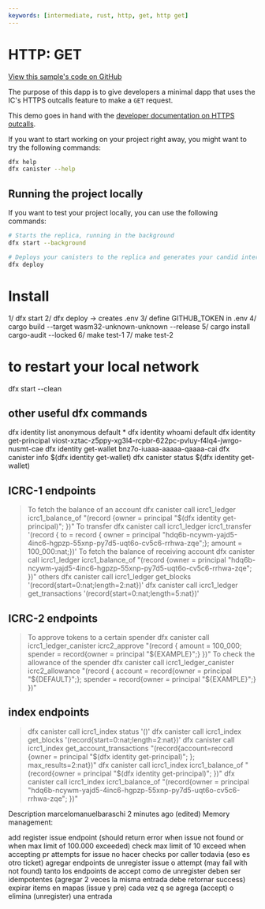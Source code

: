 ```yaml
---
keywords: [intermediate, rust, http, get, http get]
---
```


# HTTP: GET

[View this sample's code on GitHub](https://github.com/dfinity/examples/tree/master/rust/send_http_get)

The purpose of this dapp is to give developers a minimal dapp that uses the IC's HTTPS outcalls feature to make a `GET` request.

This demo goes in hand with the [developer documentation on HTTPS outcalls](https://internetcomputer.org/docs/current/developer-docs/integrations/https-outcalls/https-outcalls-get).

If you want to start working on your project right away, you might want to try the following commands:

```bash
dfx help
dfx canister --help
```

## Running the project locally
If you want to test your project locally, you can use the following commands:

```bash
# Starts the replica, running in the background
dfx start --background

# Deploys your canisters to the replica and generates your candid interface
dfx deploy
```
# Install
1/ dfx start
2/ dfx deploy -> creates .env
3/ define GITHUB_TOKEN in .env
4/ cargo build --target wasm32-unknown-unknown --release
5/ cargo install cargo-audit --locked
6/ make test-1
7/ make test-2

# to restart your local network
dfx start --clean

## other useful dfx commands
dfx identity list
    anonymous
    default *
dfx identity whoami
    default
dfx identity get-principal
    viost-xztac-z5ppy-xg3l4-rcpbr-622pc-pvluy-f4lq4-jwrgo-nusmt-cae
dfx identity get-wallet
    bnz7o-iuaaa-aaaaa-qaaaa-cai
dfx canister info $(dfx identity get-wallet)
dfx canister status $(dfx identity get-wallet)

## ICRC-1 endpoints
> To fetch the balance of an account
dfx canister call icrc1_ledger icrc1_balance_of "(record {owner = principal \"$(dfx identity get-principal)\"; })"
> To transfer
dfx canister call icrc1_ledger icrc1_transfer '(record { to = record { owner = principal "hdq6b-ncywm-yajd5-4inc6-hgpzp-55xnp-py7d5-uqt6o-cv5c6-rrhwa-zqe";};  amount = 100_000:nat;})'
> To fetch the balance of receiving account
dfx canister call icrc1_ledger icrc1_balance_of "(record {owner = principal \"hdq6b-ncywm-yajd5-4inc6-hgpzp-55xnp-py7d5-uqt6o-cv5c6-rrhwa-zqe\"; })"
> others
dfx canister call icrc1_ledger get_blocks '(record{start=0:nat;length=2:nat})'
dfx canister call icrc1_ledger get_transactions '(record{start=0:nat;length=5:nat})'

## ICRC-2 endpoints
> To approve tokens to a certain spender
dfx canister call icrc1_ledger_canister icrc2_approve "(record { amount = 100_000; spender = record{owner = principal \"${EXAMPLE}\";} })"
> To check the allowance of the spender
dfx canister call icrc1_ledger_canister icrc2_allowance "(record { account = record{owner = principal "${DEFAULT}";}; spender = record{owner = principal "${EXAMPLE}";} })"

## index endpoints
> dfx canister call icrc1_index status '()'
> dfx canister call icrc1_index get_blocks '(record{start=0:nat;length=2:nat})'
> dfx canister call icrc1_index get_account_transactions "(record{account=record {owner = principal \"$(dfx identity get-principal)\"; }; max_results=2:nat})"
> dfx canister call icrc1_index icrc1_balance_of "(record{owner = principal \"$(dfx identity get-principal)\"; })"
> dfx canister call icrc1_index icrc1_balance_of "(record{owner = principal \"hdq6b-ncywm-yajd5-4inc6-hgpzp-55xnp-py7d5-uqt6o-cv5c6-rrhwa-zqe\"; })"




Description
marcelomanuelbaraschi
2 minutes ago (edited)
Memory management:

add register issue endpoint (should return error when issue not found or when max limit of 100.000 exceeded)
check max limit of 10 exceed when accepting pr attempts for issue
no hacer checks por caller todavia (eso es otro ticket)
agregar endpoints de unregister issue o attempt (may fail with not found)
tanto los endpoints de accept como de unregister deben ser idempotentes (agregar 2 veces la misma entrada debe retornar success)
expirar items en mapas (issue y pre) cada vez q se agrega (accept) o elimina (unregister) una entrada
